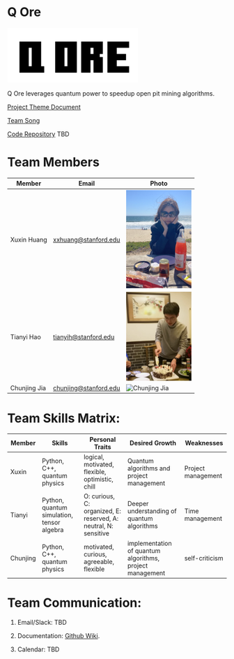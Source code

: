 # Q Ore

<img src="assets/logo.png" alt="Q Ore" width="300"/>

Q Ore leverages quantum power to speedup open pit mining algorithms.

[Project Theme Document](https://github.com/cs210/IBM-QC-Open-Pit-Mining/blob/main/IBM-Quantum-OpenPitMining-v2.pdf)

[Team Song](https://youtu.be/Lyu7-Jcyl_8)

[Code Repository]() TBD

# Team Members
Member | Email | Photo
--- | --- | ---
Xuxin Huang | xxhuang@stanford.edu | <img src="assets/hxx.jpg" alt="Xuxin Huang" width="150"/>  
Tianyi Hao | tianyih@stanford.edu | <img src="assets/Tianyi_Hao.jpg" alt="Tianyi Hao" width="150"/> 
Chunjing Jia | chunjing@stanford.edu | <img src="assets/jiacj.jpg" alt="Chunjing Jia" width="150"/> 

# Team Skills Matrix:

Member | Skills | Personal Traits | Desired Growth | Weaknesses
--- | --- | --- | --- | ---
Xuxin | Python, C++, quantum physics | logical, motivated, flexible, optimistic, chill | Quantum algorithms and project management | Project management 
Tianyi | Python, quantum simulation, tensor algebra | O: curious, C: organized, E: reserved, A: neutral, N: sensitive | Deeper understanding of quantum algorithms | Time management 
Chunjing | Python, C++, quantum physics | motivated, curious, agreeable, flexible | implementation of quantum algorithms, project management | self-criticism


# Team Communication:
1. Email/Slack: TBD

3. Documentation: [Github Wiki](https://github.com/cs210/IBM-QC-Open-Pit-Mining/wiki).

4. Calendar: TBD
